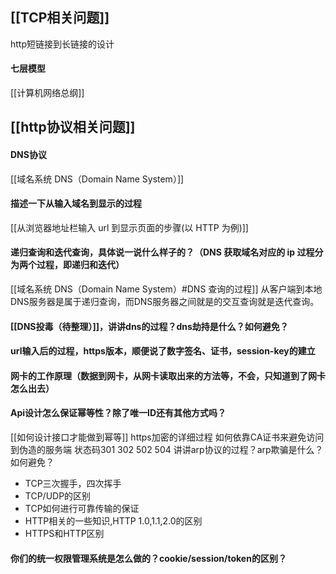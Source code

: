 ## [[TCP相关问题]]
http短链接到长链接的设计
#### 七层模型
[[计算机网络总纲]]

## [[http协议相关问题]]
#### DNS协议 
[[域名系统 DNS（Domain Name System）]]

#### 描述一下从输入域名到显示的过程
[[从浏览器地址栏输入 url 到显示页面的步骤(以 HTTP 为例)]]
#### 递归查询和迭代查询，具体说一说什么样子的？（DNS 获取域名对应的 ip 过程分为两个过程，即递归和迭代）
[[域名系统 DNS（Domain Name System）#DNS 查询的过程]]
从客户端到本地DNS服务器是属于递归查询，而DNS服务器之间就是的交互查询就是迭代查询。


####  [[DNS投毒（待整理）]]，讲讲dns的过程？dns劫持是什么？如何避免？

#### url输入后的过程，https版本，顺便说了数字签名、证书，session-key的建立

#### 网卡的工作原理（数据到网卡，从网卡读取出来的方法等，不会，只知道到了网卡怎么出去）

#### Api设计怎么保证幂等性？除了唯一ID还有其他方式吗？
[[如何设计接口才能做到幂等]]
https加密的详细过程
如何依靠CA证书来避免访问到伪造的服务端
状态码301 302 502 504
讲讲arp协议的过程？arp欺骗是什么？如何避免？

- TCP三次握手，四次挥手
- TCP/UDP的区别
- TCP如何进行可靠传输的保证
- HTTP相关的一些知识,HTTP 1.0,1.1,2.0的区别
- HTTPS和HTTP区别

#### 你们的统一权限管理系统是怎么做的？cookie/session/token的区别？ 
